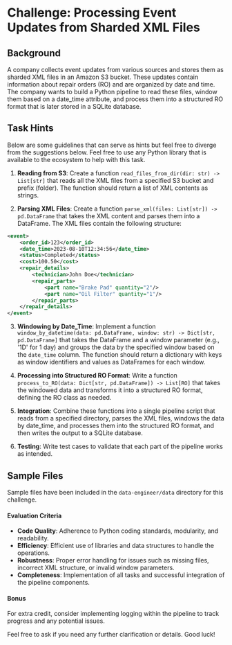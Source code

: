 # Challenge: Processing Event Updates from Sharded XML Files

## Background

A company collects event updates from various sources and stores them as sharded XML files in an Amazon S3 bucket. These updates contain information about repair orders (RO) and are organized by date and time. The company wants to build a Python pipeline to read these files, window them based on a date_time attribute, and process them into a structured RO format that is later stored in a SQLite database.

## Task Hints
Below are some guidelines that can serve as hints but feel free to diverge from the suggestions below. Feel free to use any Python library that is available to the ecosystem to help with this task.

1. **Reading from S3**: Create a function `read_files_from_dir(dir: str) -> List[str]` that reads all the XML files from a specified S3 bucket and prefix (folder). The function should return a list of XML contents as strings.

2. **Parsing XML Files**: Create a function `parse_xml(files: List[str]) -> pd.DataFrame` that takes the XML content and parses them into a DataFrame. The XML files contain the following structure:

```xml
<event>
    <order_id>123</order_id>
    <date_time>2023-08-10T12:34:56</date_time>
    <status>Completed</status>
    <cost>100.50</cost>
    <repair_details>
        <technician>John Doe</technician>
        <repair_parts>
            <part name="Brake Pad" quantity="2"/>
            <part name="Oil Filter" quantity="1"/>
        </repair_parts>
    </repair_details>
</event>
```

3. **Windowing by Date_Time**: Implement a function `window_by_datetime(data: pd.DataFrame, window: str) -> Dict[str, pd.DataFrame]` that takes the DataFrame and a window parameter (e.g., '1D' for 1 day) and groups the data by the specified window based on the `date_time` column. The function should return a dictionary with keys as window identifiers and values as DataFrames for each window.

4. **Processing into Structured RO Format**: Write a function `process_to_RO(data: Dict[str, pd.DataFrame]) -> List[RO]` that takes the windowed data and transforms it into a structured RO format, defining the RO class as needed.

5. **Integration**: Combine these functions into a single pipeline script that reads from a specified directory, parses the XML files, windows the data by date_time, and processes them into the structured RO format, and then writes the output to a SQLite database.

6. **Testing**: Write test cases to validate that each part of the pipeline works as intended.

## Sample Files

Sample files have been included in the `data-engineer/data` directory for this challenge.

#### Evaluation Criteria

- **Code Quality**: Adherence to Python coding standards, modularity, and readability.
- **Efficiency**: Efficient use of libraries and data structures to handle the operations.
- **Robustness**: Proper error handling for issues such as missing files, incorrect XML structure, or invalid window parameters.
- **Completeness**: Implementation of all tasks and successful integration of the pipeline components.

#### Bonus

For extra credit, consider implementing logging within the pipeline to track progress and any potential issues.

Feel free to ask if you need any further clarification or details. Good luck!